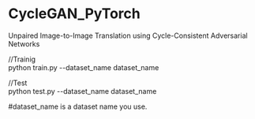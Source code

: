# CycleGAN_PyTorch

<a rel="nofollow noopener" target="_blank">Unpaired Image-to-Image Translation using Cycle-Consistent Adversarial Networks</a>



//Trainig<br>
python train.py --dataset_name dataset_name

//Test<br>
python test.py --dataset_name dataset_name


#dataset_name is a dataset name you use.
